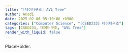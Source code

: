 ```yaml
---
title: "[데이터구조] AVL Tree"
author: Anodi
date: 2025-02-06 05:10:00 +0900
categories: ["Computer Science", "[CSED233] 데이터구조"]
tags: [CSED233, 데이터구조, "AVL Tree"]
render_with_liquid: false
---
```


PlaceHolder.